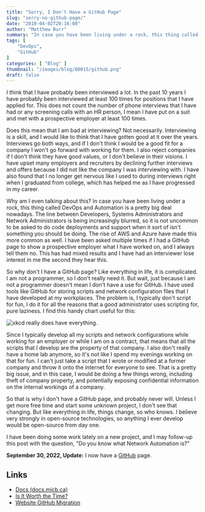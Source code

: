 ```yaml
---
title: "Sorry, I Don't Have a GitHub Page"
slug: "sorry-no-github-page/"
date: "2019-04-02T20:16:00"
author: "Matthew Burr"
summary: "In case you have been living under a rock, this thing called DevOps and Automation is a pretty big deal nowadays. The line between Developers, Systems Administrators and Network Administrators is being increasingly blurred, so it is not uncommon to be asked to do code deployments and support when it sort of isn't something you should be doing."
tags: [
    "DevOps",
    "GitHub"
]
categories: [ "Blog" ]
thumbnail: "/images/blog/00015/github.png"
draft: false
---
```


I think that I have probably been interviewed a lot. In the past 10 years I have probably been interviewed at least 100 times for positions that I have applied for. This does not count the number of phone interviews that I have had or any screening calls with an HR person, I mean I have put on a suit and met with a prospective employer at least 100 times.

Does this mean that I am bad at interviewing? Not necessarily. Interviewing is a skill, and I would like to think that I have gotten good at it over the years. Interviews go both ways, and if I don't think I would be a good fit for a company I won't go forward with working for them. I also reject companies if I don't think they have good values, or I don't believe in their visions. I have upset many employers and recruiters by declining further interviews and offers because I did not like the company I was interviewing with. I have also found that I no longer get nervous like I used to during interviews right when I graduated from college, which has helped me as I have progressed in my career.

Why am I even talking about this? In case you have been living under a rock, this thing called DevOps and Automation is a pretty big deal nowadays. The line between Developers, Systems Administrators and Network Administrators is being increasingly blurred, so it is not uncommon to be asked to do code deployments and support when it sort of isn't something you should be doing. The rise of AWS and Azure have made this more common as well. I have been asked multiple times if I had a GitHub page to show a prospective employer what I have worked on, and I always tell them no. This has had mixed results and I have had an interviewer lose interest in me the second they hear this.

So why don't I have a GitHub page? Like everything in life, it is complicated. I am not a programmer, so I don't really need it. But wait, just because I am not a programmer doesn't mean I don't have a use for GitHub. I have used tools like GitHub for storing scripts and network configuration files that I have developed at my workplaces. The problem is, I typically don't script for fun, I do it for all the reasons that a good administrator uses scripting for, pure laziness. I find this handy chart useful for this:

![xkcd really does have everything.](/images/blog/00015/xkcd-is-it-worth-the-time.png)

Since I typically develop all my scripts and network configurations while working for an employer or while I am on a contract, that means that all the scripts that I develop are the property of that company. I also don't really have a home lab anymore, so it's not like I spend my evenings working on that for fun. I can't just take a script that I wrote or modified at a former company and throw it onto the internet for everyone to see. That is a pretty big issue, and in this case, I would be doing a few things wrong, including theft of company property, and potentially exposing confidential information on the internal workings of a company.

So that is why I don't have a GitHub page, and probably never will. Unless I get more free time and start some unknown project, I don't see that changing. But like everything in life, things change, so who knows. I believe very strongly in open-source technologies, so anything I ever develop would be open-source from day one.

I have been doing some work lately on a new project, and I may follow-up this post with the question, "Do you know what Network Automation is?"

**September 30, 2022, Update:** I now have a [GitHub](https://github.com/matthew-tfs/) page.

## Links ##

* [Docs (docs.mjcb.ca)](/blog/2022/10/05/docs-mjcb-io/)
* [Is It Worth the Time?](https://xkcd.com/1205/)
* [Website GitHub Migration](/blog/2022/11/03/website-github-migration/)
